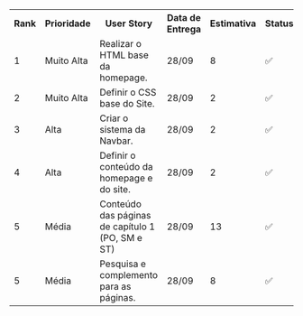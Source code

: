 <table>
    <tr>
        <th> Rank </th>
        <th> Prioridade </th>
        <th> User Story </th>
        <th> Data de Entrega</th>
        <th> Estimativa </th>
        <th> Status </th>
    </tr>
    <tr>
        <td> 1 </td>
        <td> Muito Alta </td>
        <td> Realizar o HTML base da homepage. </td>
        <td> 28/09 </td>
        <td> 8 </td>
        <td> ✅ </td>
    </tr>
     <tr>
        <td> 2 </td>
        <td> Muito Alta </td>
        <td> Definir o CSS base do Site. </td>
        <td> 28/09 </td>
        <td> 2 </td>
        <td> ✅ </td>
    </tr>
    <tr>
        <td> 3 </td>
        <td> Alta </td>
        <td> Criar o sistema da Navbar. </td>
        <td> 28/09 </td>
        <td> 2 </td>
        <td> ✅ </td>
    </tr>
    <tr>
        <td> 4 </td>
        <td> Alta </td>
        <td> Definir o conteúdo da homepage e do site. </td>
        <td> 28/09 </td>
        <td> 2 </td>
        <td> ✅ </td>
    </tr>
    <tr>
        <td> 5 </td>
        <td> Média </td>
        <td> Conteúdo das páginas de capítulo 1 (PO, SM e ST) </td>
        <td> 28/09 </td>
        <td> 13 </td>
        <td> ✅ </td>
    </tr>
        <tr>
        <td> 5 </td>
        <td> Média </td>
        <td> Pesquisa e complemento para as páginas. </td>
        <td> 28/09 </td>
        <td> 8 </td>
        <td> ✅ </td>
    </tr>
</table>
